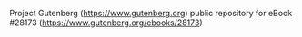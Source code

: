 Project Gutenberg (https://www.gutenberg.org) public repository for eBook #28173 (https://www.gutenberg.org/ebooks/28173)
